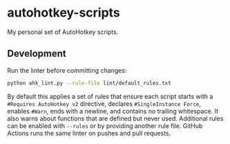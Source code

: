 # autohotkey-scripts

My personal set of AutoHotkey scripts.

## Development

Run the linter before committing changes:

```sh
python ahk_lint.py --rule-file lint/default_rules.txt
```

By default this applies a set of rules that ensure each script starts with a
`#Requires AutoHotkey v2` directive, declares `#SingleInstance Force`, enables
`#Warn`, ends with a newline, and contains no trailing whitespace. It also warns
about functions that are defined but never used. Additional rules can be enabled
with `--rules` or by providing another rule file. GitHub Actions runs the same
linter on pushes and pull requests.

